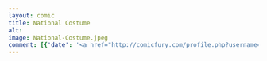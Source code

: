 ```yaml
---
layout: comic
title: National Costume
alt: 
image: National-Costume.jpeg
comment: [{'date': '<a href="http://comicfury.com/profile.php?username=tecco_dsilva" title="tecco_dsilva">tecco_dsilva</a>', 'username': 'tecco_dsilva', 'comment': 'I didn&#039;t feel like making comics this week, so here&#039;s a drawing inspired by the Miss Universe National Costume pageant.  Not nearly batshit crazy enough, I know, but it takes years of practice to be able to come up with that stuff.'}]
---
```

